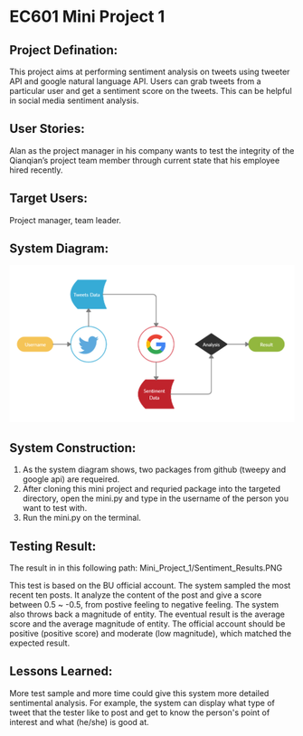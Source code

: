 # EC601 Mini Project 1

## Project Defination:
This project aims at performing sentiment analysis on tweets using tweeter API and google natural language API. 
Users can grab tweets from a particular user and get a sentiment score on the tweets. 
This can be helpful in social media sentiment analysis.

## User Stories:

Alan as the project manager in his company wants to test the integrity of the Qianqian’s project team member through current state that his employee hired recently.

## Target Users:

Project manager, team leader.

## System Diagram:
![floatchart](./float_chart.PNG)

## System Construction:

1. As the system diagram shows, two packages from github (tweepy and google api) are requeired. 
2. After cloning this mini project  and requried package into the targeted directory, open the mini.py and type in the username of the person you want to test with. 
3. Run the mini.py on the terminal.

## Testing Result:
The result in in this following path:
Mini_Project_1/Sentiment_Results.PNG

This test is based on the BU official account. The system sampled the most recent ten posts. It analyze the content of the post and give a score between 0.5 ~ -0.5, from postive feeling to negative feeling. The system also throws back a magnitude of entity. The eventual result is the average score and the average magnitude of entity. The official account should be positive (positive score)  and moderate (low magnitude), which matched the expected result.

## Lessons Learned:

More test sample and more time could give this system more detailed sentimental analysis. For example, the system can display what type of tweet that the tester like to post and get to know the person's point of interest and what (he/she) is good at.
